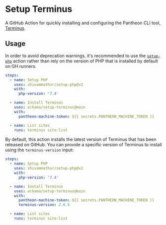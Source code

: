 # Setup Terminus

A GitHub Action for quickly installing and configuring the Pantheon CLI tool,
[Terminus](https://github.com/pantheon-systems/terminus).

## Usage

In order to avoid deprecation warnings, it's recommended to use the
[`setup-php`](https://github.com/shivammathur/setup-php) action rather than rely
on the version of PHP that is installed by default on GH runners.

```yaml
steps:
  - name: Setup PHP
    uses: shivammathur/setup-php@v2
    with:
      php-version: '7.4'

  - name: Install Terminus
    uses: ackama/setup-terminus@main
    with:
      pantheon-machine-token: ${{ secrets.PANTHEON_MACHINE_TOKEN }}

  - name: List sites
    runs: terminus site:list
```

By default, this action installs the latest version of Terminus that has been
released on GitHub. You can provide a specific version of Terminus to install
using the `terminus-version` input:

```yaml
steps:
  - name: Setup PHP
    uses: shivammathur/setup-php@v2
    with:
      php-version: '7.4'

  - name: Install Terminus
    uses: ackama/setup-terminus@main
    with:
      pantheon-machine-token: ${{ secrets.PANTHEON_MACHINE_TOKEN }}
      terminus-version: 2.6.5

  - name: List sites
    runs: terminus site:list
```
